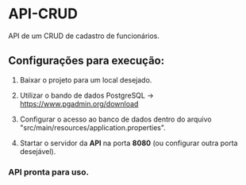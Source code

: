 # API-CRUD
API de um CRUD de cadastro de funcionários.

## Configurações para execução:

1. Baixar o projeto para um local desejado.

2. Utilizar o bando de dados PostgreSQL -> https://www.pgadmin.org/download

3. Configurar o acesso ao banco de dados dentro do arquivo "src/main/resources/application.properties".

4. Startar o servidor da <strong>API</strong> na porta <Strong>8080</strong> (ou configurar outra porta desejável).

### API pronta para uso.
